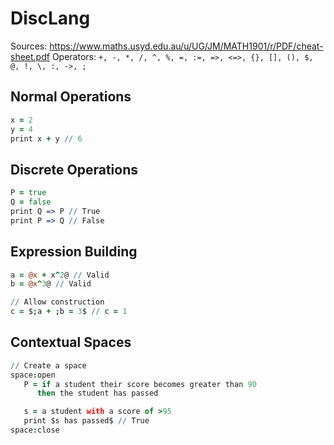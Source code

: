 # DiscLang

Sources: <https://www.maths.usyd.edu.au/u/UG/JM/MATH1901/r/PDF/cheat-sheet.pdf>
Operators: ```+, -, *, /, ^, %, =, :=, =>, <=>, {}, [], (), $, @, !, \, :, ->, ;```

## Normal Operations

```coffee
x = 2
y = 4
print x + y // 6
```

## Discrete Operations

```coffee
P = true
Q = false
print Q => P // True
print P => Q // False
```

## Expression Building

```coffee
a = @x + x^2@ // Valid
b = @x^3@ // Valid

// Allow construction
c = $;a + ;b = 3$ // c = 1
```

## Contextual Spaces

```coffee
// Create a space
space:open
   P = if a student their score becomes greater than 90
      then the student has passed

   s = a student with a score of >95
   print $s has passed$ // True
space:close
```
